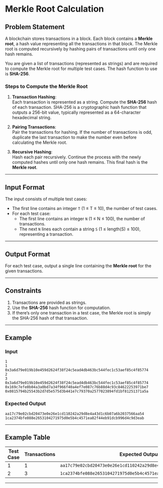 # Merkle Root Calculation

## Problem Statement
A blockchain stores transactions in a block. Each block contains a **Merkle root**, a hash value representing all the transactions in that block. The Merkle root is computed recursively by hashing pairs of transactions until only one hash remains.

You are given a list of transactions (represented as strings) and are required to compute the Merkle root for multiple test cases. The hash function to use is **SHA-256**.

### Steps to Compute the Merkle Root
1. **Transaction Hashing**:  
   Each transaction is represented as a string. Compute the **SHA-256** hash of each transaction. SHA-256 is a cryptographic hash function that outputs a 256-bit value, typically represented as a 64-character hexadecimal string.

2. **Pairing Transactions**:  
   Pair the transactions for hashing. If the number of transactions is odd, duplicate the last transaction to make the number even before calculating the Merkle root.

3. **Recursive Hashing**:  
   Hash each pair recursively. Continue the process with the newly computed hashes until only one hash remains. This final hash is the **Merkle root**.

---

## Input Format
The input consists of multiple test cases:
- The first line contains an integer `T` (1 ≤ T ≤ 10), the number of test cases.
- For each test case:
  - The first line contains an integer `N` (1 ≤ N ≤ 100), the number of transactions.
  - The next `N` lines each contain a string `S` (1 ≤ length(S) ≤ 100), representing a transaction.

---

## Output Format
For each test case, output a single line containing the **Merkle root** for the given transactions.

---

## Constraints
1. Transactions are provided as strings.
2. Use the **SHA-256** hash function for computation.
3. If there’s only one transaction in a test case, the Merkle root is simply the SHA-256 hash of that transaction.

---

## Example

### Input
```plaintext
1
1
0x3a6d79e019b10e459d2624f38f24c5ead4db463bc544fec1c53aef85c4f85774
2
3
0x3a6d79e019b10e459d2624f38f24c5ead4db463bc544fec1c53aef85c4f85774
0x169c7efe0b04a3a0bd7a34f966f40a4ef7e087c76b88d4c93c84622253971be7
0x0815794b25543b2d7d5e575d3b441e7c79370a2577023894fd1bf81251371a5a
```

### Expected Output
```plaintext
aa17c79e02cbd20473e0e26e1cd110242a29d8e4a43d1c6b07a6b2037566aa54
1ca2374bfe088e2653104271975d0e5b4c4571ea82f44eb91dcb996d4c9d3eab
```

---

## Example Table

| Test Case | Transactions | Expected Output                                      | Actual Output                                      |
|-----------|--------------|-----------------------------------------------------|---------------------------------------------------|
| 1         | 1            | `aa17c79e02cbd20473e0e26e1cd110242a29d8e4a43d1c6b07a6b2037566aa54` | `aa17c79e02cbd20473e0e26e1cd110242a29d8e4a43d1c6b07a6b2037566aa54` |
| 2         | 3            | `1ca2374bfe088e2653104271975d0e5b4c4571ea82f44eb91dcb996d4c9d3eab` | `1ca2374bfe088e2653104271975d0e5b4c4571ea82f44eb91dcb996d4c9d3eab` |

--- 
